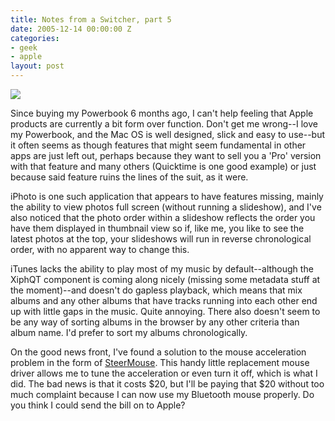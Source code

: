 ```yaml
---
title: Notes from a Switcher, part 5
date: 2005-12-14 00:00:00 Z
categories:
- geek
- apple
layout: post
---
```


<img src="/images/ilife.png" class="left" />

Since buying my Powerbook 6 months ago, I can't help feeling that Apple products are currently a bit form over function.  Don't get me wrong--I love my Powerbook, and the Mac OS is well designed, slick and easy to use--but it often seems as though features that might seem fundamental in other apps are just left out, perhaps because they want to sell you a 'Pro' version with that feature and many others (Quicktime is one good example) or just because said feature ruins the lines of the suit, as it were.

<!-- more -->

iPhoto is one such application that appears to have features missing, mainly the ability to view photos full screen (without running a slideshow), and I've also noticed that the photo order within a slideshow reflects the order you have them displayed in thumbnail view so if, like me, you like to see the latest photos at the top, your slideshows will run in reverse chronological order, with no apparent way to change this.

iTunes lacks the ability to play most of my music by default--although the XiphQT component is coming along nicely (missing some metadata stuff at the moment)--and doesn't do gapless playback, which means that mix albums and any other albums that have tracks running into each other end up with little gaps in the music.  Quite annoying.  There also doesn't seem to be any way of sorting albums in the browser by any other criteria than album name.  I'd prefer to sort my albums chronologically.

On the good news front, I've found a solution to the mouse acceleration problem in the form of <a href="http://plentycom.jp/en/steermouse/">SteerMouse</a>.  This handy little replacement mouse driver allows me to tune the acceleration or even turn it off, which is what I did.  The bad news is that it costs $20, but I'll be paying that $20 without too much complaint because I can now use my Bluetooth mouse properly.  Do you think I could send the bill on to Apple?
